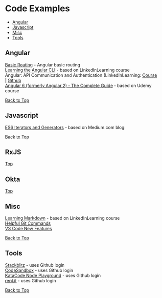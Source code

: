 # Code Examples
* [Angular](#angular)
* [Javascript](#javascript)
* [Misc](#misc)
* [Tools](#tools)
## Angular
[Basic Routing]()  - Angular basic routing  
[Learning the Angular CLI](https://gist.github.com/kozigh01/37b52fc1362da677b953c957178ee703) - based on LinkedInLearning course  
Angular: API Communication and Authentication (LinkedInLearning: [Course](https://www.linkedin.com/learning/angular-api-communication-and-authentication) | [Github](https://github.com/kozigh01/AngularAPICommAndAuth)  
[Angular 6 (formerly Angular 2) - The Complete Guide](https://www.udemy.com/the-complete-guide-to-angular-2/learn/v4/overview) - based on Udemy course

[Back to Top](#code-examples)  
## Javascript
[ES6 Iterators and Generators](https://github.com/kozigh01/es6-iterators-generators) - based on Medium.com blog  

[Back to Top](#code-examples)
## RxJS
[Top](#code-examples)
## Okta
[Top](#code-examples)
## Misc
[Learning Markdown](https://gist.github.com/kozigh01/b93a28c22b1e564c6a2d6f417712c97e) - based on LinkedInLearning course  
[Helpful Git Commands](https://gist.github.com/kozigh01/38da36a44765bba001669daa428209ac)  
[VS Code New Features](https://gist.github.com/kozigh01/252c2345aa4cb936bd85f08d15cd3fec)  

[Back to Top](#code-examples)
## Tools
[Stackblitz](https://stackblitz.com/) - uses Github login  
[CodeSandbox](https://codesandbox.io/) - uses Github login  
[KataCode Node Playground](https://www.katacoda.com/courses/nodejs/playground) - uses Github login  
[repl.it](https://repl.it/repls) - uses Github login  

[Back to Top](#code-examples)

